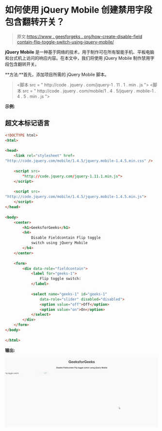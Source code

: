 # 如何使用 jQuery Mobile 创建禁用字段包含翻转开关？

> 原文:[https://www . geesforgeks . org/how-create-disable-field contain-flip-toggle-switch-using-jquery-mobile/](https://www.geeksforgeeks.org/how-to-create-disable-fieldcontain-flip-toggle-switch-using-jquery-mobile/)

**jQuery Mobile** 是一种基于网络的技术，用于制作可在所有智能手机、平板电脑和台式机上访问的响应内容。在本文中，我们将使用 jQuery Mobile 制作禁用字段包含翻转开关。

**方法:**首先，添加项目所需的 jQuery Mobile 脚本。

> <link rel="”stylesheet”" href="”http://code.jquery.com/mobile/1.4.5/jquery.mobile-1.4.5.min.css”">
> <脚本 src = " http://code . jquery . com/jquery-1 . 11 . 1 . min . js "></脚本>
> <脚本 src = " http://code . jquery . com/mobile/1 . 4 . 5/jquery . mobile-1 . 4 . 5 . min . js "></脚本>

**示例:**

## 超文本标记语言

```html
<!DOCTYPE html>
<html>

<head>
    <link rel="stylesheet" href=
"http://code.jquery.com/mobile/1.4.5/jquery.mobile-1.4.5.min.css" />

    <script src=
        "http://code.jquery.com/jquery-1.11.1.min.js">
    </script>

    <script src=
"http://code.jquery.com/mobile/1.4.5/jquery.mobile-1.4.5.min.js">
    </script>
</head>

<body>
    <center>
        <h1>GeeksforGeeks</h1>
        <h4>
            Disable Fieldcontain Flip toggle
            switch using jQuery Mobile
        </h4>
    </center>

    <form>
        <div data-role="fieldcontain">
            <label for="geeks-1">
                Flip toggle switch:
            </label>

            <select name="geeks-1" id="geeks-1"
                data-role="slider" disabled="disabled">
                <option value="off">Off</option>
                <option value="on">On</option>
            </select>
        </div>
    </form>
</body>

</html>
```

**输出:**

![](img/05bcdb9ddf7a04e44f9a5c424c7b9057.png)